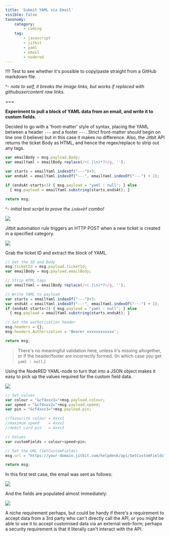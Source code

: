 ```yaml
---
title: 'Submit YAML via Email'
visible: false
taxonomy:
    category:
        - coding
    tag:
        - javascript
        - jitbit
        - yaml
        - email
        - nodered
---
```


!!!! Test to see whether it's possible to copy/paste straight from a GitHub markdown file.

^- *note to self, it breaks the image links, but works if replaced with githubusercontent raw links.*

===

**Experiment to pull a block of YAML data from an email, and write it to custom fields.**

Decided to go with a 'front-matter' style of syntax, placing the YAML between a header `---` and a footer `---`. Strict front-matter should begin on line one (I believe) but in this case it makes no difference. Also, the Jitbit API returns the ticket Body as HTML, and hence the regex/replace to strip out any tags.

```javascript
var emailBody = msg.payload.Body;
var emailYaml = emailBody.replace(/<(.|\n)*?>/g, '');

var starts = emailYaml.indexOf("---")+3;
var endsAt = emailYaml.indexOf("---", emailYaml.indexOf("---") + 1);

if (endsAt-starts<3) { msg.payload = "yaml : null"; } else
  { msg.payload = emailYaml.substring(starts,endsAt); }

return msg;
```
^- *initial test script to prove the `indexOf` combo!*

![](https://raw.githubusercontent.com/jonathancraddock/Jitbit-Custom/9a080ab923b42a99ad7cfcd7736c8ae2a40998f6/screencap/jitbit-post-yaml.png)

Jitbit automation rule triggers an HTTP POST when a new ticket is created in a specified category.

![](https://raw.githubusercontent.com/jonathancraddock/Jitbit-Custom/84fba9338730ef51c56dfde7c988fdc8f03cf94d/screencap/nodered-yaml-to-custom.png)

Grab the ticket ID and extract the block of YAML.

```javascript
// Get the ID and Body
msg.ticketId = msg.payload.ticketId;
var emailBody = msg.payload.emailBody;

// Strip HTML tags
var emailYaml = emailBody.replace(/<(.|\n)*?>/g, '');

// Write YAML to payload
var starts = emailYaml.indexOf("---")+3;
var endsAt = emailYaml.indexOf("---", emailYaml.indexOf("---") + 1);
if (endsAt-starts<3) { msg.payload = "yaml : null"; } else
  { msg.payload = emailYaml.substring(starts,endsAt); }

// Set the authorisation header
msg.headers = {};
msg.headers.Authorization = 'Bearer xxxxxxxxxxxx';

return msg;
```

> There's no meaningful validation here, unless it's missing altogether, or if the header/footer are incorrectly formed. (In which case you get `yaml : null`.)

Using the NodeRED YAML-node to turn that into a JSON object makes it easy to pick up the values required for the custom field data.

![](https://raw.githubusercontent.com/jonathancraddock/Jitbit-Custom/4f9674d78a98121728b1e8d940b43d7b0aee7436/screencap/yaml-to-json.png)

```javascript
// Set values
var colour = "&cf4xxx1="+msg.payload.colour;
var speed = "&cf4xxx2="+msg.payload.speed;
var pin = "&cf4xxx3="+msg.payload.pin;

//favourite colour = 4xxx1
//maximum speed    = 4xxx2
//debit card pin   = 4xxx3

// Values
var customFields = colour+speed+pin;

// Set the URL (SetCustomFields)
msg.url = "https://your-domain.jitbit.com/helpdesk/api/SetCustomFields?TicketId="+msg.ticketId+customFields;

return msg;
```

In this first test case, the email was sent as follows:

![](https://raw.githubusercontent.com/jonathancraddock/Jitbit-Custom/f7568ae69943477344d35a40c8cbec7987950034/screencap/yaml-email-example.png)

And the fields are populated almost immediately:

![](https://raw.githubusercontent.com/jonathancraddock/Jitbit-Custom/b15694b179c750294337e550294e5f679dbd2964/screencap/yaml-custom-fields-filled.png)

A niche requirement perhaps, but could be handy if there's a requirement to accept data from a 3rd party who can't directly call the API, or you might be able to use it to accept customised data via an external web-form; perhaps a security requirement is that it literally can't interact with the API.